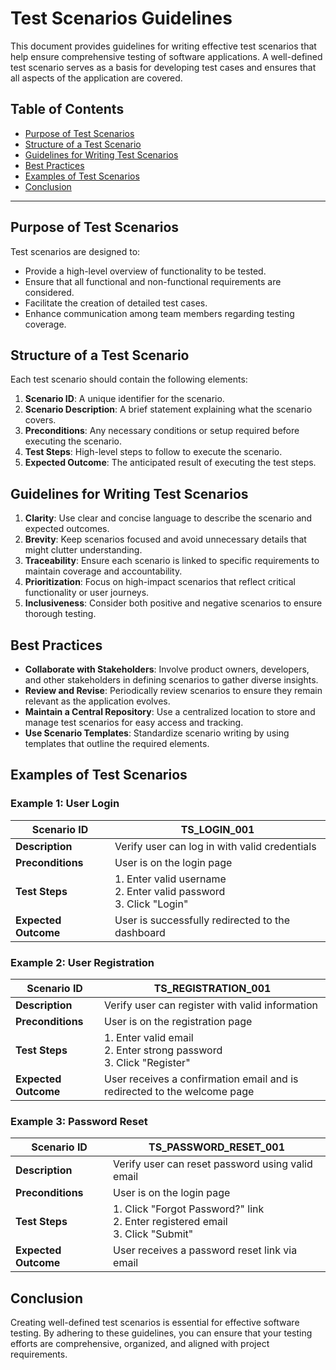 # Test Scenarios Guidelines

This document provides guidelines for writing effective test scenarios that help ensure comprehensive testing of software applications. A well-defined test scenario serves as a basis for developing test cases and ensures that all aspects of the application are covered.

## Table of Contents
- [Purpose of Test Scenarios](#purpose-of-test-scenarios)
- [Structure of a Test Scenario](#structure-of-a-test-scenario)
- [Guidelines for Writing Test Scenarios](#guidelines-for-writing-test-scenarios)
- [Best Practices](#best-practices)
- [Examples of Test Scenarios](#examples-of-test-scenarios)
- [Conclusion](#conclusion)

---

## Purpose of Test Scenarios

Test scenarios are designed to:
- Provide a high-level overview of functionality to be tested.
- Ensure that all functional and non-functional requirements are considered.
- Facilitate the creation of detailed test cases.
- Enhance communication among team members regarding testing coverage.

## Structure of a Test Scenario

Each test scenario should contain the following elements:

1. **Scenario ID**: A unique identifier for the scenario.
2. **Scenario Description**: A brief statement explaining what the scenario covers.
3. **Preconditions**: Any necessary conditions or setup required before executing the scenario.
4. **Test Steps**: High-level steps to follow to execute the scenario.
5. **Expected Outcome**: The anticipated result of executing the test steps.

## Guidelines for Writing Test Scenarios

1. **Clarity**: Use clear and concise language to describe the scenario and expected outcomes.
2. **Brevity**: Keep scenarios focused and avoid unnecessary details that might clutter understanding.
3. **Traceability**: Ensure each scenario is linked to specific requirements to maintain coverage and accountability.
4. **Prioritization**: Focus on high-impact scenarios that reflect critical functionality or user journeys.
5. **Inclusiveness**: Consider both positive and negative scenarios to ensure thorough testing.

## Best Practices

- **Collaborate with Stakeholders**: Involve product owners, developers, and other stakeholders in defining scenarios to gather diverse insights.
- **Review and Revise**: Periodically review scenarios to ensure they remain relevant as the application evolves.
- **Maintain a Central Repository**: Use a centralized location to store and manage test scenarios for easy access and tracking.
- **Use Scenario Templates**: Standardize scenario writing by using templates that outline the required elements.

## Examples of Test Scenarios

### Example 1: User Login
| **Scenario ID** | TS_LOGIN_001 |
|------------------|---------------|
| **Description** | Verify user can log in with valid credentials |
| **Preconditions** | User is on the login page |
| **Test Steps** | 1. Enter valid username <br> 2. Enter valid password <br> 3. Click "Login" |
| **Expected Outcome** | User is successfully redirected to the dashboard |

### Example 2: User Registration
| **Scenario ID** | TS_REGISTRATION_001 |
|------------------|---------------------|
| **Description** | Verify user can register with valid information |
| **Preconditions** | User is on the registration page |
| **Test Steps** | 1. Enter valid email <br> 2. Enter strong password <br> 3. Click "Register" |
| **Expected Outcome** | User receives a confirmation email and is redirected to the welcome page |

### Example 3: Password Reset
| **Scenario ID** | TS_PASSWORD_RESET_001 |
|------------------|------------------------|
| **Description** | Verify user can reset password using valid email |
| **Preconditions** | User is on the login page |
| **Test Steps** | 1. Click "Forgot Password?" link <br> 2. Enter registered email <br> 3. Click "Submit" |
| **Expected Outcome** | User receives a password reset link via email |

## Conclusion

Creating well-defined test scenarios is essential for effective software testing. By adhering to these guidelines, you can ensure that your testing efforts are comprehensive, organized, and aligned with project requirements.

